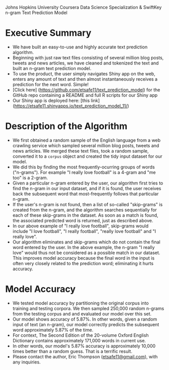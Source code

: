 Johns Hopkins University Coursera Data Science Specialization & SwiftKey
n-gram Text Prediction Model

Executive Summary
========================================================
* We have built an easy-to-use and highly accurate text prediction algorithm.
* Beginning with just raw text files consisting of several million blog posts, tweets and
news articles, we have cleaned and tokenized the text and built an n-gram text prediction
model.
* To use the product, the user simply navigates Shiny app on the web, enters any amount 
of text and then almost instantaneously receives a prediction for the next word.  Simple!
* [Click here] (https://github.com/etsafe11/text_prediction_model) for 
the GitHub repo containing a README and full R scripts for our Shiny app
* Our Shiny app is deployed here:  [this link] (https://etsafe11.shinyapps.io/text_prediction_model_11/)

Description of the Algorithm 
========================================================
* We first obtained a random sample of the English language from a web crawling service which 
sampled several million blog posts, tweets and news articles.  We merged these text files,
took a random sample, converted it to a `corpus` object and created the tidy input dataset
for our model.
* We did this by finding the most frequently-ocurring groups of words ("n-grams"). For example
"I really love football" is a 4-gram and "me too" is a 2-gram.
* Given a particular n-gram entered by the user, our algorithm first tries to find the 
n-gram in our input dataset, and if it is found, the user receives back the subsequent word 
that most-frequently follows that particular n-gram.
* If the user's n-gram is not found, then a list of so-called "skip-grams" is created from the 
n-gram, and the algorithm searches sequentially for each of these skip-grams in the dataset. As 
soon as a match is found, the associated predicted word is returned, just as described above.
* In our above example of "I really love football", skip-grams would include "I love football",
"I really football", "really love football" and "I really love".
* Our algorithm eliminates and skip-grams which do not contain the final word entered by
the user. In the above example, the n-gram "I really love" would thus not be considered as a 
possible match in our dataset. This improves model accuracy because the final word in the 
input is often very closely related to the prediction word; eliminating it hurts accuracy.


Model Accuracy
========================================================
* We tested model accuracy by partitioning the original corpus into training and
testing corpora. We then sampled 250,000 random n-grams from the testing corpus 
and and evaluated our model over this set.
* Our model shows accuracy of 5.87%. In other words, given a random input of text 
(an n-gram), our model correctly predicts the subsequent word approximately 5.87% of 
the time.
* For context, The Second Edition of the 20-volume Oxford English Dictionary contains 
approximately 171,000 words in current use.
* In other words, our model's 5.87% accuracy is approximately 10,000 times better 
than a random guess.  That is a terrific result.
* Please contact the author, Eric Thompson (etsafe11@gmail.com), with any inquiries.
